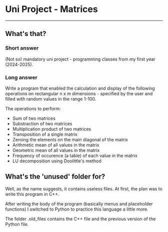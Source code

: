 # Uni Project - Matrices
---

## What's that?
### Short answer
(Not so) mandatory uni project - programming classes from my first year (2024-2025).

### Long answer
Write a program that enabled the calculation and display of the following operations on rectangular n x m dimensions - specified by the user and filled with random values in the range 1-100.

The operations to perform:
- Sum of two matrices
- Substraction of two matrices
- Multiplication product of two matrices
- Transposition of a single matrix
- Zeroing the elements on the main diagonal of the matrix
- Arithmetic mean of all values in the matrix
- Geometric mean of all values in the matrix
- Frequency of occurence (a table) of each value in the matrix
- LU decomposition using Doolittle's method

## What's the 'unused' folder for?
Well, as the name suggests, it contains useless files. 
At first, the plan was to write this program in C++. 

After writing the body of the program (basically menus and placeholder functions) I switched to Python to practice this language a little more.

The folder .old_files contains the C++ file and the previous version of the Python file.